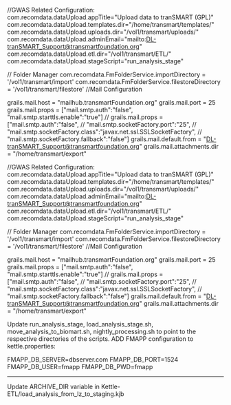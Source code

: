 //GWAS Related Configuration:
com.recomdata.dataUpload.appTitle="Upload data to tranSMART (GPL)"
com.recomdata.dataUpload.templates.dir="/home/transmart/templates/"
com.recomdata.dataUpload.uploads.dir="/vol1/transmart/uploads/"
com.recomdata.dataUpload.adminEmail="mailto:DL-tranSMART_Support@transmartfoundation.org"
com.recomdata.dataUpload.etl.dir="/vol1/transmart/ETL/"
com.recomdata.dataUpload.stageScript="run_analysis_stage"

// Folder Manager
com.recomdata.FmFolderService.importDirectory = '/vol1/transmart/import'
com.recomdata.FmFolderService.filestoreDirectory = '/vol1/transmart/filestore'
//Mail Configuration

grails.mail.host = "mailhub.transmartFoundation.org"
grails.mail.port = 25
grails.mail.props = ["mail.smtp.auth":"false", "mail.smtp.starttls.enable":"true"]
// grails.mail.props = ["mail.smtp.auth":"false",
// "mail.smtp.socketFactory.port":"25",
// "mail.smtp.socketFactory.class":"javax.net.ssl.SSLSocketFactory",
// "mail.smtp.socketFactory.fallback":"false"]
grails.mail.default.from = "DL-tranSMART_Support@transmartfoundation.org"
grails.mail.attachments.dir = "/home/transmart/export"

//GWAS Related Configuration:
com.recomdata.dataUpload.appTitle="Upload data to tranSMART (GPL)"
com.recomdata.dataUpload.templates.dir="/home/transmart/templates/"
com.recomdata.dataUpload.uploads.dir="/vol1/transmart/uploads/"
com.recomdata.dataUpload.adminEmail="mailto:DL-tranSMART_Support@transmartfoundation.org"
com.recomdata.dataUpload.etl.dir="/vol1/transmart/ETL/"
com.recomdata.dataUpload.stageScript="run_analysis_stage"

// Folder Manager
com.recomdata.FmFolderService.importDirectory = '/vol1/transmart/import'
com.recomdata.FmFolderService.filestoreDirectory = '/vol1/transmart/filestore'
//Mail Configuration

grails.mail.host = "mailhub.transmartFoundation.org"
grails.mail.port = 25
grails.mail.props = ["mail.smtp.auth":"false", "mail.smtp.starttls.enable":"true"]
// grails.mail.props = ["mail.smtp.auth":"false",
// "mail.smtp.socketFactory.port":"25",
// "mail.smtp.socketFactory.class":"javax.net.ssl.SSLSocketFactory",
// "mail.smtp.socketFactory.fallback":"false"]
grails.mail.default.from = "DL-tranSMART_Support@transmartfoundation.org"
grails.mail.attachments.dir = "/home/transmart/export"


Update run_analysis_stage, load_analysis_stage.sh, move_analysis_to_biomart.sh, nightly_processing.sh to point to the respective directories of the scripts.
ADD FMAPP configuration to kettle.properties:

FMAPP_DB_SERVER=dbserver.com
FMAPP_DB_PORT=1524
FMAPP_DB_USER=fmapp
FMAPP_DB_PWD=fmapp

_____________________________

Update ARCHIVE_DIR variable in Kettle-ETL/load_analysis_from_lz_to_staging.kjb

